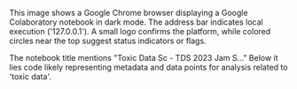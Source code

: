 This image shows a Google Chrome browser displaying a Google Colaboratory notebook in dark mode. The address bar indicates local execution ('127.0.0.1'). A small logo confirms the platform, while colored circles near the top suggest status indicators or flags.

The notebook title mentions "Toxic Data Sc - TDS 2023 Jam S..." Below it lies code likely representing metadata and data points for analysis related to 'toxic data'.